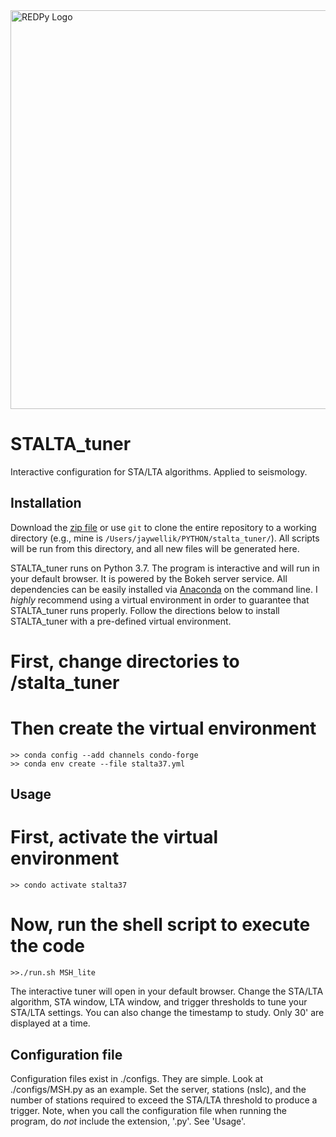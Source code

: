 <img src="https://raw.githubusercontent.com/jwellik/STALTA_tuner/master/lib/staltatuner.png" width=638 alt="REDPy Logo" />

# STALTA_tuner
Interactive configuration for STA/LTA algorithms. Applied to seismology.

## Installation
Download the [zip file](https://github.com/jwellik/STALTA_tuner/archive/master.zip) or use `git` to clone the entire repository to a working directory (e.g., mine is `/Users/jaywellik/PYTHON/stalta_tuner/`). All scripts will be run from this directory, and all new files will be generated here.

STALTA_tuner runs on Python 3.7. The program is interactive and will run in your default browser. It is powered by the Bokeh server service. All dependencies can be easily installed via [Anaconda](https://www.continuum.io/) on the command line. I *highly* recommend using a virtual environment in order to guarantee that STALTA_tuner runs properly. Follow the directions below to install STALTA_tuner with a pre-defined virtual environment.

# First, change directories to /stalta_tuner

# Then create the virtual environment
```
>> conda config --add channels condo-forge
>> conda env create --file stalta37.yml
```

## Usage

# First, activate the virtual environment
```
>> condo activate stalta37
```

# Now, run the shell script to execute the code
```
>>./run.sh MSH_lite
```

The interactive tuner will open in your default browser. Change the STA/LTA algorithm, STA window, LTA window, and trigger thresholds to tune your STA/LTA settings. You can also change the timestamp to study. Only 30' are displayed at a time.

## Configuration file

Configuration files exist in ./configs. They are simple. Look at ./configs/MSH.py as an example. Set the server, stations (nslc), and the number of stations required to exceed the STA/LTA threshold to produce a trigger. Note, when you call the configuration file when running the program, do *not* include the extension, '.py'. See 'Usage'.
